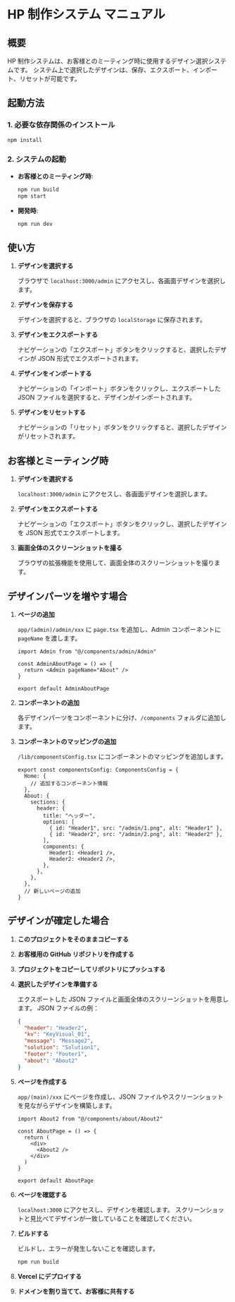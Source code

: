 # HP 制作システム マニュアル

## 概要

HP 制作システムは、お客様とのミーティング時に使用するデザイン選択システムです。
システム上で選択したデザインは、保存、エクスポート、インポート、リセットが可能です。

## 起動方法

### 1. 必要な依存関係のインストール

```bash
npm install
```

### 2. システムの起動

- **お客様とのミーティング時**:

  ```bash
  npm run build
  npm start
  ```

- **開発時**:
  ```bash
  npm run dev
  ```

## 使い方

1. **デザインを選択する**

   ブラウザで `localhost:3000/admin` にアクセスし、各画面デザインを選択します。

2. **デザインを保存する**

   デザインを選択すると、ブラウザの `localStorage` に保存されます。

3. **デザインをエクスポートする**

   ナビゲーションの「エクスポート」ボタンをクリックすると、選択したデザインが JSON 形式でエクスポートされます。

4. **デザインをインポートする**

   ナビゲーションの「インポート」ボタンをクリックし、エクスポートした JSON ファイルを選択すると、デザインがインポートされます。

5. **デザインをリセットする**

   ナビゲーションの「リセット」ボタンをクリックすると、選択したデザインがリセットされます。

## お客様とミーティング時

1. **デザインを選択する**

   `localhost:3000/admin` にアクセスし、各画面デザインを選択します。

2. **デザインをエクスポートする**

   ナビゲーションの「エクスポート」ボタンをクリックし、選択したデザインを JSON 形式でエクスポートします。

3. **画面全体のスクリーンショットを撮る**

   ブラウザの拡張機能を使用して、画面全体のスクリーンショットを撮ります。

## デザインパーツを増やす場合

1. **ページの追加**

   `app/(admin)/admin/xxx` に `page.tsx` を追加し、Admin コンポーネントに `pageName` を渡します。

   ```tsx
   import Admin from "@/components/admin/Admin"

   const AdminAboutPage = () => {
     return <Admin pageName="About" />
   }

   export default AdminAboutPage
   ```

2. **コンポーネントの追加**

   各デザインパーツをコンポーネントに分け、`/components` フォルダに追加します。

3. **コンポーネントのマッピングの追加**

   `/lib/componentsConfig.tsx` にコンポーネントのマッピングを追加します。

   ```tsx
   export const componentsConfig: ComponentsConfig = {
     Home: {
       // 追加するコンポーネント情報
     },
     About: {
       sections: {
         header: {
           title: "ヘッダー",
           options: [
             { id: "Header1", src: "/admin/1.png", alt: "Header1" },
             { id: "Header2", src: "/admin/2.png", alt: "Header2" },
           ],
           components: {
             Header1: <Header1 />,
             Header2: <Header2 />,
           },
         },
       },
     },
     // 新しいページの追加
   }
   ```

## デザインが確定した場合

1. **このプロジェクトをそのままコピーする**

2. **お客様用の GitHub リポジトリを作成する**

3. **プロジェクトをコピーしてリポジトリにプッシュする**

4. **選択したデザインを準備する**

   エクスポートした JSON ファイルと画面全体のスクリーンショットを用意します。
   JSON ファイルの例：

   ```json
   {
     "header": "Header2",
     "kv": "KeyVisual_01",
     "message": "Message2",
     "solution": "Solution1",
     "footer": "Footer1",
     "about": "About2"
   }
   ```

5. **ページを作成する**

   `app/(main)/xxx` にページを作成し、JSON ファイルやスクリーンショットを見ながらデザインを構築します。

   ```tsx
   import About2 from "@/components/about/About2"

   const AboutPage = () => {
     return (
       <div>
         <About2 />
       </div>
     )
   }

   export default AboutPage
   ```

6. **ページを確認する**

   `localhost:3000` にアクセスし、デザインを確認します。
   スクリーンショットと見比べてデザインが一致していることを確認してください。

7. **ビルドする**

   ビルドし、エラーが発生しないことを確認します。

   ```bash
   npm run build
   ```

8. **Vercel にデプロイする**

9. **ドメインを割り当てて、お客様に共有する**
